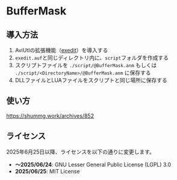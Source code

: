 # BufferMask
## 導入方法
1. AviUtlの拡張機能（[exedit](https://spring-fragrance.mints.ne.jp/aviutl/)）を導入する
2. `exedit.auf`と同じディレクトリ内に、`script`フォルダを作成する
3. スクリプトファイルを `./script/@BufferMask.anm` もしくは `./script/<DirectoryName>/@BufferMask.anm` に保存する
4. DLLファイルとLUAファイルをスクリプトと同じ場所に保存する

## 使い方
https://shummg.work/archives/852

## ライセンス
2025年6月25日以降、ライセンスを以下の通りに変更します。
- **～2025/06/24**: GNU Lesser General Public License (LGPL) 3.0
- **2025/06/25**: MIT License
